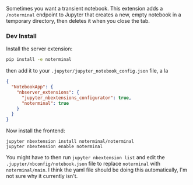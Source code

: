 Sometimes you want a transient notebook. This extension adds a `/noterminal` endpoint to Jupyter that creates a new, empty notebook in a temporary directory, then deletes it when you close the tab. 

### Dev Install
Install the server extension:
```sh
pip install -e noterminal
```
then add it to your `.jupyter/jupyter_notebook_config.json` file, a la
```json
{
  "NotebookApp": {
    "nbserver_extensions": {
      "jupyter_nbextensions_configurator": true,
      "noterminal": true
    }
  }
}
```
Now install the frontend:
```
jupyter nbextension install noterminal/noterminal
jupyter nbextension enable noterminal
```
You might have to then run `jupyter nbextension list` and edit the `.jupyter/nbconfig/notebook.json` file to replace `noterminal` with `noterminal/main`. I think the yaml file should be doing this automatically, I'm not sure why it currently isn't.